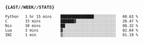 ### `{LAST//WEEK//STATS}` 
<!--START_SECTION:waka-->

```txt
Python   1 hr 15 mins    ███████████████░░░░░░░░░░   60.63 %
C        33 mins         ██████▓░░░░░░░░░░░░░░░░░░   26.47 %
Nix      10 mins         ██░░░░░░░░░░░░░░░░░░░░░░░   08.32 %
Lua      3 mins          ▓░░░░░░░░░░░░░░░░░░░░░░░░   02.64 %
INI      1 min           ▒░░░░░░░░░░░░░░░░░░░░░░░░   01.19 %
```

<!--END_SECTION:waka-->
